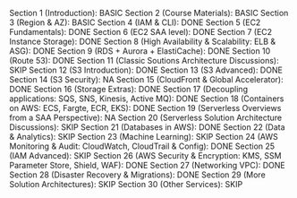 Section 1 (Introduction):                                                           BASIC
Section 2 (Course Materials):                                                       BASIC
Section 3 (Region & AZ):                                                            BASIC
Section 4 (IAM & CLI):                                                              DONE
Section 5 (EC2 Fundamentals):                                                       DONE
Section 6 (EC2 SAA level):                                                          DONE
Section 7 (EC2 Instance Storage):                                                   DONE
Section 8 (High Availability & Scalability: ELB & ASG):                             DONE
Section 9 (RDS + Aurora + ElastiCache):                                             DONE
Section 10 (Route 53):                                                              DONE
Section 11 (Classic Soutions Architecture Discussions):                             SKIP
Section 12 (S3 Introduction):                                                       DONE
Section 13 (S3 Advanced):                                                           DONE
Section 14 (S3 Security):                                                           NA
Section 15 (CloudFront & Global Accelerator):                                       DONE
Section 16 (Storage Extras):                                                        DONE
Section 17 (Decoupling applications: SQS, SNS, Kinesis, Active MQ):                 DONE
Section 18 (Containers on AWS: ECS, Fargte, ECR, EKS):                              DONE
Section 19 (Serverless Overviews from a SAA Perspective):                           NA
Section 20 (Serverless Solution Architecture Discussions):                          SKIP
Section 21 (Databases in AWS):                                                      DONE
Section 22 (Data & Analytics):                                                      SKIP
Section 23 (Machine Learning):                                                      SKIP
Section 24 (AWS Monitoring & Audit: CloudWatch, CloudTrail & Config):               DONE
Section 25 (IAM Advanced):                                                          SKIP
Section 26 (AWS Security & Encryption: KMS, SSM Parameter Store, Shield, WAF):      DONE
Section 27 (Networking VPC):                                                        DONE
Section 28 (Disaster Recovery & Migrations):                                        DONE
Section 29 (More Solution Architectures):                                           SKIP
Section 30 (Other Services):                                                        SKIP